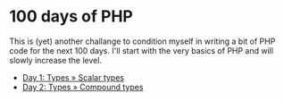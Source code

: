 # 100 days of PHP

This is (yet) another challange to condition myself in writing a bit of PHP code for the next 100 days. I'll start with the very basics of PHP and will slowly increase the level. 

- [Day 1: Types » Scalar types](https://github.com/nielslange/100-days-of-PHP/blob/master/001.php)
- [Day 2: Types » Compound types](https://github.com/nielslange/100-days-of-PHP/blob/master/002.php)
